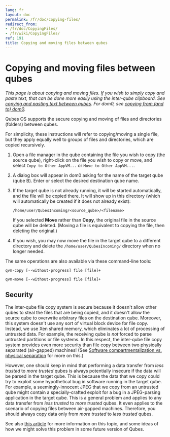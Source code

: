 ```yaml
---
lang: fr
layout: doc
permalink: /fr/doc/copying-files/
redirect_from:
- /fr/doc/CopyingFiles/
- /fr/wiki/CopyingFiles/
ref: 191
title: Copying and moving files between qubes
---
```


Copying and moving files between qubes
======================================
<a id="copying-and-moving-files-between-qubes"></a>

*This page is about copying and moving files.
If you wish to simply copy and paste text, that can be done more easily using the inter-qube clipboard.
See [copying and pasting text between qubes](/fr/doc/copy-paste/).
For dom0, see [copying from (and to) dom0](/fr/doc/copy-from-dom0/).*

Qubes OS supports the secure copying and moving of files and directories (folders) between qubes.

For simplicity, these instructions will refer to copying/moving a single file, but they apply equally well to groups of files and directories, which are copied recursively.

 1. Open a file manager in the qube containing the file you wish to copy (the source qube), right-click on the file you wish to copy or move, and select `Copy to Other AppVM...` or `Move to Other AppVM...`.

 2. A dialog box will appear in dom0 asking for the name of the target qube (qube B). 
    Enter or select the desired destination qube name.

 3. If the target qube is not already running, it will be started automatically, and the file will be copied there.
    It will show up in this directory (which will automatically be created if it does not already exist):

        /home/user/QubesIncoming/<source_qube>/<filename>

    If you selected **Move** rather than **Copy**, the original file in the source qube will be deleted.
    (Moving a file is equivalent to copying the file, then deleting the original.)

 4. If you wish, you may now move the file in the target qube to a different directory and delete the `/home/user/QubesIncoming/` directory when no longer needed.

The same operations are also available via these command-line tools:

```
qvm-copy [--without-progress] file [file]+
```

```
qvm-move [--without-progress] file [file]+
```

Security
--------
<a id="security"></a>

The inter-qube file copy system is secure because it doesn't allow other qubes to steal the files that are being copied, and it doesn't allow the source qube to overwrite arbitrary files on the destination qube.
Moreover, this system doesn't use any sort of virtual block device for file copy.
Instead, we use Xen shared memory, which eliminates a lot of processing of untrusted data.
For example, the receiving qube is *not* forced to parse untrusted partitions or file systems.
In this respect, the inter-qube file copy system provides even more security than file copy between two physically separated (air-gapped) machines!
(See [Software compartmentalization vs. physical separation](https://invisiblethingslab.com/resources/2014/Software_compartmentalization_vs_physical_separation.pdf) for more on this.)

However, one should keep in mind that performing a data transfer from *less trusted* to *more trusted* qubes is always potentially insecure if the data will be parsed in the target qube.
This is because the data that we copy could try to exploit some hypothetical bug in software running in the target qube.
For example, a seemingly-innocent JPEG that we copy from an untrusted qube might contain a specially-crafted exploit for a bug in a JPEG-parsing application in the target qube.
This is a general problem and applies to any data transfer from *less trusted* to *more trusted* qubes.
It even applies to the scenario of copying files between air-gapped machines.
Therefore, you should always copy data only from *more trusted* to *less trusted* qubes.

See also [this article](https://blog.invisiblethings.org/2011/03/13/partitioning-my-digital-life-into.html) for more information on this topic, and some ideas of how we might solve this problem in some future version of Qubes.